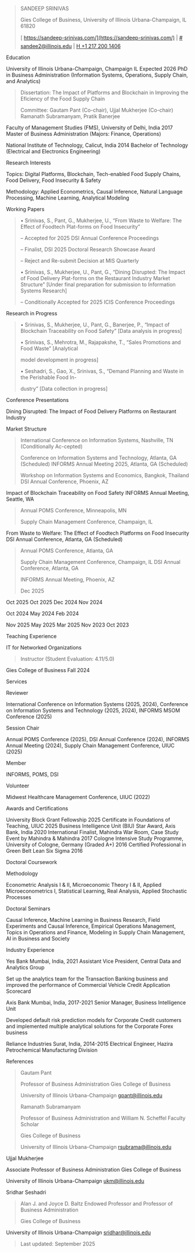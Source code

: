 > SANDEEP SRINIVAS
>
> Gies College of Business, University of Illinois Urbana-Champaign, IL
> 61820
>
> [ https://sandeep-srinivas.com/](https://sandeep-srinivas.com/) \| [\#
> sandee2@illinois.edu](mailto:sandee2@illinois.edu) \| [H +1 217 200
> 1406](tel:+12172001406)

Education

University of Illinois Urbana-Champaign, Champaign IL Expected 2026 PhD
in Business Administration (Information Systems, Operations, Supply
Chain, and Analytics)

> Dissertation: The Impact of Platforms and Blockchain in Improving the
> Eficiency of the Food Supply Chain
>
> Committee: Gautam Pant (Co-chair), Ujjal Mukherjee (Co-chair) Ramanath
> Subramanyam, Pratik Banerjee

Faculty of Management Studies (FMS), University of Delhi, India 2017
Master of Business Administration (Majors: Finance, Operations)

National Institute of Technology, Calicut, India 2014 Bachelor of
Technology (Electrical and Electronics Engineering)

Research Interests

Topics: Digital Platforms, Blockchain, Tech-enabled Food Supply Chains,
Food Delivery, Food Insecurity & Safety

Methodology: Applied Econometrics, Causal Inference, Natural Language
Processing, Machine Learning, Analytical Modeling

Working Papers

> • Srinivas, S., Pant, G., Mukherjee, U., “From Waste to Welfare: The
> Effect of Foodtech Plat-forms on Food Insecurity”
>
> – Accepted for 2025 DSI Annual Conference Proceedings
>
> – Finalist, DSI 2025 Doctoral Research Showcase Award
>
> – Reject and Re-submit Decision at MIS Quarterly
>
> • Srinivas, S., Mukherjee, U., Pant, G., “Dining Disrupted: The Impact
> of Food Delivery Plat-forms on the Restaurant Industry Market
> Structure” \[Under final preparation for submission to Information
> Systems Research\]
>
> – Conditionally Accepted for 2025 ICIS Conference Proceedings

Research in Progress

> • Srinivas, S., Mukherjee, U., Pant, G., Banerjee, P., “Impact of
> Blockchain Traceability on Food Safety” \[Data analysis in progress\]
>
> • Srinivas, S., Mehrotra, M., Rajapakshe, T., “Sales Promotions and
> Food Waste” \[Analytical
>
> model development in progress\]
>
> • Seshadri, S., Gao, X., Srinivas, S., “Demand Planning and Waste in
> the Perishable Food In-
>
> dustry” \[Data collection in progress\]

Conference Presentations

Dining Disrupted: The Impact of Food Delivery Platforms on Restaurant
Industry

Market Structure

> International Conference on Information Systems, Nashville, TN
> (Conditionally Ac-cepted)
>
> Conference on Information Systems and Technology, Atlanta, GA
> (Scheduled) INFORMS Annual Meeting 2025, Atlanta, GA (Scheduled)
>
> Workshop on Information Systems and Economics, Bangkok, Thailand DSI
> Annual Conference, Phoenix, AZ

Impact of Blockchain Traceability on Food Safety INFORMS Annual Meeting,
Seattle, WA

> Annual POMS Conference, Minneapolis, MN
>
> Supply Chain Management Conference, Champaign, IL

From Waste to Welfare: The Effect of Foodtech Platforms on Food
Insecurity DSI Annual Conference, Atlanta, GA (Scheduled)

> Annual POMS Conference, Atlanta, GA
>
> Supply Chain Management Conference, Champaign, IL DSI Annual
> Conference, Atlanta, GA
>
> INFORMS Annual Meeting, Phoenix, AZ
>
> Dec 2025

Oct 2025 Oct 2025 Dec 2024 Nov 2024

Oct 2024 May 2024 Feb 2024

Nov 2025 May 2025 Mar 2025 Nov 2023 Oct 2023

Teaching Experience

IT for Networked Organizations

> Instructor (Student Evaluation: 4.11/5.0)

Gies College of Business Fall 2024

Services

Reviewer

International Conference on Information Systems (2025, 2024), Conference
on Information Systems and Technology (2025, 2024), INFORMS MSOM
Conference (2025)

Session Chair

Annual POMS Conference (2025), DSI Annual Conference (2024), INFORMS
Annual Meeting (2024), Supply Chain Management Conference, UIUC (2025)

Member

INFORMS, POMS, DSI

Volunteer

Midwest Healthcare Management Conference, UIUC (2022)

Awards and Certifications

University Block Grant Fellowship 2025 Certificate in Foundations of
Teaching, UIUC 2025 Business Intelligence Unit (BIU) Star Award, Axis
Bank, India 2020 International Finalist, Mahindra War Room, Case Study
Event by Mahindra & Mahindra 2017 Cologne Intensive Study Programme,
University of Cologne, Germany (Graded A+) 2016 Certified Professional
in Green Belt Lean Six Sigma 2016

Doctoral Coursework

Methodology

Econometric Analysis I & II, Microeconomic Theory I & II, Applied
Microeconometrics I, Statistical Learning, Real Analysis, Applied
Stochastic Processes

Doctoral Seminars

Causal Inference, Machine Learning in Business Research, Field
Experiments and Causal Inference, Empirical Operations Management,
Topics in Operations and Finance, Modeling in Supply Chain Management,
AI in Business and Society

Industry Experience

Yes Bank Mumbai, India, 2021 Assistant Vice President, Central Data and
Analytics Group

Set up the analytics team for the Transaction Banking business and
improved the performance of Commercial Vehicle Credit Application
Scorecard

Axis Bank Mumbai, India, 2017-2021 Senior Manager, Business Intelligence
Unit

Developed default risk prediction models for Corporate Credit customers
and implemented multiple analytical solutions for the Corporate Forex
business

Reliance Industries Surat, India, 2014-2015 Electrical Engineer, Hazira
Petrochemical Manufacturing Division

References

> Gautam Pant
>
> Professor of Business Administration Gies College of Business
>
> University of Illinois Urbana-Champaign <gpant@illinois.edu>
>
> Ramanath Subramanyam
>
> Professor of Business Administration and William N. Scheffel Faculty
> Scholar
>
> Gies College of Business
>
> University of Illinois Urbana-Champaign <rsubrama@illinois.edu>

Ujjal Mukherjee

Associate Professor of Business Administration Gies College of Business

University of Illinois Urbana-Champaign <ukm@illinois.edu>

Sridhar Seshadri

> Alan J. and Joyce D. Baltz Endowed Professor and Professor of Business
> Administration
>
> Gies College of Business

University of Illinois Urbana-Champaign <sridhar@illinois.edu>

> Last updated: September 2025
